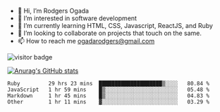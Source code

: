 - 👋 Hi, I’m Rodgers Ogada
- 👀 I’m interested in software development
- 🌱 I’m currently learning HTML, CSS, Javascript, ReactJS, and Ruby
- 💞️ I’m looking to collaborate on projects that touch on the same.
- 📫 How to reach me ogadarodgers@gmail.com

![visitor badge](https://visitor-badge.glitch.me/badge?page_id=ogada-otieno.visitor-badge)

[![Anurag's GitHub stats](https://github-readme-stats.vercel.app/api?username=ogada-otieno)](https://github.com/anuraghazra/github-readme-stats) 
<!--START_SECTION:waka-->

```text
Ruby         29 hrs 23 mins  ████████████████████▒░░░░   80.84 %
JavaScript   1 hr 59 mins    █▒░░░░░░░░░░░░░░░░░░░░░░░   05.48 %
Markdown     1 hr 45 mins    █▒░░░░░░░░░░░░░░░░░░░░░░░   04.83 %
Other        1 hr 11 mins    ▓░░░░░░░░░░░░░░░░░░░░░░░░   03.29 %
```

<!--END_SECTION:waka-->

<!---
ogada-otieno/ogada-otieno is a ✨ special ✨ repository because its `README.md` (this file) appears on your GitHub profile.
You can click the Preview link to take a look at your changes.
--->
